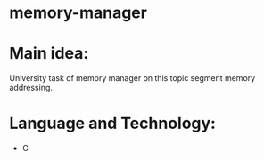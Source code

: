 # memory-manager

# Main idea:
University task of memory manager on this topic segment memory addressing. 

# Language and Technology:
- C

